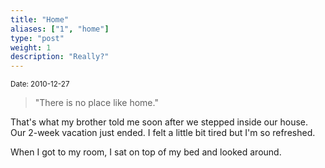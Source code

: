 ```yaml
---
title: "Home"
aliases: ["1", "home"]
type: "post"
weight: 1
description: "Really?"
---
```

<small>Date: 2010-12-27</small>

> "There is no place like home."

That's what my brother told me soon after we stepped inside our house. Our 2-week vacation just ended. I felt a little bit tired but I'm so refreshed.


When I got to my room, I sat on top of my bed and looked around. 
